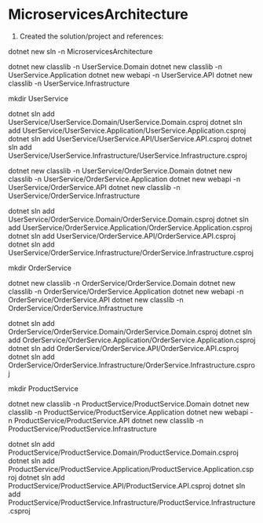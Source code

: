 ﻿# MicroservicesArchitecture
1) Created the solution/project and references:

dotnet new sln -n MicroservicesArchitecture

dotnet new classlib -n UserService.Domain
dotnet new classlib -n UserService.Application
dotnet new webapi -n UserService.API
dotnet new classlib -n UserService.Infrastructure

mkdir UserService

dotnet sln add UserService/UserService.Domain/UserService.Domain.csproj
dotnet sln add UserService/UserService.Application/UserService.Application.csproj
dotnet sln add UserService/UserService.API/UserService.API.csproj
dotnet sln add UserService/UserService.Infrastructure/UserService.Infrastructure.csproj

dotnet new classlib -n UserService/OrderService.Domain
dotnet new classlib -n UserService/OrderService.Application
dotnet new webapi -n UserService/OrderService.API
dotnet new classlib -n UserService/OrderService.Infrastructure

dotnet sln add UserService/OrderService.Domain/OrderService.Domain.csproj
dotnet sln add UserService/OrderService.Application/OrderService.Application.csproj
dotnet sln add UserService/OrderService.API/OrderService.API.csproj
dotnet sln add UserService/OrderService.Infrastructure/OrderService.Infrastructure.csproj

mkdir OrderService 

dotnet new classlib -n OrderService/OrderService.Domain
dotnet new classlib -n OrderService/OrderService.Application
dotnet new webapi -n OrderService/OrderService.API
dotnet new classlib -n OrderService/OrderService.Infrastructure

dotnet sln add OrderService/OrderService.Domain/OrderService.Domain.csproj
dotnet sln add OrderService/OrderService.Application/OrderService.Application.csproj
dotnet sln add OrderService/OrderService.API/OrderService.API.csproj
dotnet sln add OrderService/OrderService.Infrastructure/OrderService.Infrastructure.csproj

mkdir ProductService

dotnet new classlib -n ProductService/ProductService.Domain
dotnet new classlib -n ProductService/ProductService.Application
dotnet new webapi -n ProductService/ProductService.API
dotnet new classlib -n ProductService/ProductService.Infrastructure

dotnet sln add ProductService/ProductService.Domain/ProductService.Domain.csproj
dotnet sln add ProductService/ProductService.Application/ProductService.Application.csproj
dotnet sln add ProductService/ProductService.API/ProductService.API.csproj
dotnet sln add ProductService/ProductService.Infrastructure/ProductService.Infrastructure.csproj



